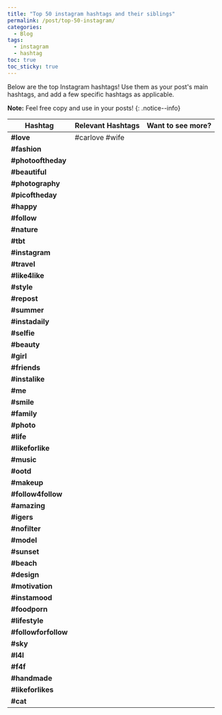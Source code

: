 ```yaml
---
title: "Top 50 instagram hashtags and their siblings"
permalink: /post/top-50-instagram/
categories:
  - Blog
tags:
  - instagram
  - hashtag
toc: true
toc_sticky: true
---
```


Below are the top Instagram hashtags! Use them as your post's main hashtags, and add a few specific hashtags as applicable.


**Note:** Feel free copy and use in your posts! 
{: .notice--info}

| Hashtag              | Relevant Hashtags | Want to see more? |
|----------------------|-------------------|-------------------|
| **#love**            | #carlove #wife    |                   |
| **#fashion**         |                   |                   |
| **#photooftheday**   |                   |                   |
| **#beautiful**       |                   |                   |
| **#photography**     |                   |                   |
| **#picoftheday**     |                   |                   |
| **#happy**           |                   |                   |
| **#follow**          |                   |                   |
| **#nature**          |                   |                   |
| **#tbt**             |                   |                   |
| **#instagram**       |                   |                   |
| **#travel**          |                   |                   |
| **#like4like**       |                   |                   |
| **#style**           |                   |                   |
| **#repost**          |                   |                   |
| **#summer**          |                   |                   |
| **#instadaily**      |                   |                   |
| **#selfie**          |                   |                   |
| **#beauty**          |                   |                   |
| **#girl**            |                   |                   |
| **#friends**         |                   |                   |
| **#instalike**       |                   |                   |
| **#me**              |                   |                   |
| **#smile**           |                   |                   |
| **#family**          |                   |                   |
| **#photo**           |                   |                   |
| **#life**            |                   |                   |
| **#likeforlike**     |                   |                   |
| **#music**           |                   |                   |
| **#ootd**            |                   |                   |
| **#makeup**          |                   |                   |
| **#follow4follow**   |                   |                   |
| **#amazing**         |                   |                   |
| **#igers**           |                   |                   |
| **#nofilter**        |                   |                   |
| **#model**           |                   |                   |
| **#sunset**          |                   |                   |
| **#beach**           |                   |                   |
| **#design**          |                   |                   |
| **#motivation**      |                   |                   |
| **#instamood**       |                   |                   |
| **#foodporn**        |                   |                   |
| **#lifestyle**       |                   |                   |
| **#followforfollow** |                   |                   |
| **#sky**             |                   |                   |
| **#l4l**             |                   |                   |
| **#f4f**             |                   |                   |
| **#handmade**        |                   |                   |
| **#likeforlikes**    |                   |                   |
| **#cat**             |                   |                   |
